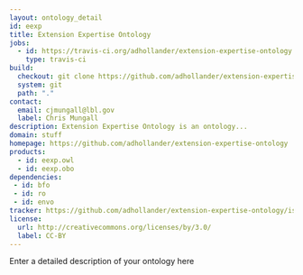 ```yaml
---
layout: ontology_detail
id: eexp
title: Extension Expertise Ontology
jobs:
  - id: https://travis-ci.org/adhollander/extension-expertise-ontology
    type: travis-ci
build:
  checkout: git clone https://github.com/adhollander/extension-expertise-ontology.git
  system: git
  path: "."
contact:
  email: cjmungall@lbl.gov
  label: Chris Mungall
description: Extension Expertise Ontology is an ontology...
domain: stuff
homepage: https://github.com/adhollander/extension-expertise-ontology
products:
  - id: eexp.owl
  - id: eexp.obo
dependencies:
 - id: bfo
 - id: ro
 - id: envo
tracker: https://github.com/adhollander/extension-expertise-ontology/issues
license:
  url: http://creativecommons.org/licenses/by/3.0/
  label: CC-BY
---
```


Enter a detailed description of your ontology here
